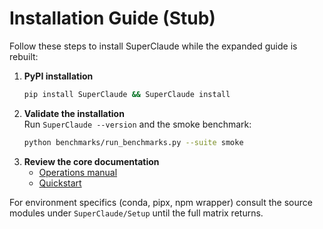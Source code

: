 # Installation Guide (Stub)

Follow these steps to install SuperClaude while the expanded guide is rebuilt:

1. **PyPI installation**  
   ```bash
   pip install SuperClaude && SuperClaude install
   ```
2. **Validate the installation**  
   Run `SuperClaude --version` and the smoke benchmark:
   ```bash
   python benchmarks/run_benchmarks.py --suite smoke
   ```
3. **Review the core documentation**  
   - [Operations manual](../../SuperClaude/Core/OPERATIONS.md)
   - [Quickstart](../../SuperClaude/Core/QUICKSTART.md)

For environment specifics (conda, pipx, npm wrapper) consult the source modules
under `SuperClaude/Setup` until the full matrix returns.
